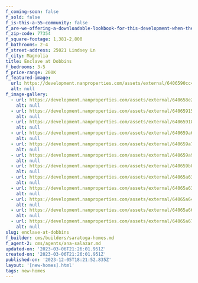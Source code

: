 ```yaml
---
f_coming-soon: false
f_sold: false
f_is-this-a-55-community: false
f_are-we-offering-a-downloadable-lookbook-for-this-development-when-they-submit-their-contact-info: false
f_zip-code: 77354
f_square-footage: 1,381-2,800
f_bathrooms: 2-4
f_street-address: 25021 Lindsey Ln
f_city: Magnolia
title: Enclave at Dobbins
f_bedrooms: 3-5
f_price-range: 200K
f_featured-image:
  url: https://development.nanproperties.com/assets/external/6406590cc4a34e0b777c2fdd_2562120aster20trail-72201.jpg
  alt: null
f_image-gallery:
  - url: https://development.nanproperties.com/assets/external/640658e2bf356f47aa27e7e6_994120glenbrook20ln-1201.jpg
    alt: null
  - url: https://development.nanproperties.com/assets/external/640659153f1a242ba4289e33_995320tammy20ln-1201201.jpg
    alt: null
  - url: https://development.nanproperties.com/assets/external/64065918c4a34e38017c4785_995720tammy20ln-1201.jpg
    alt: null
  - url: https://development.nanproperties.com/assets/external/640659a67134116e2ff7fe56_995320tammy20ln-63201.jpg
    alt: null
  - url: https://development.nanproperties.com/assets/external/640659a7bb16ac377055f497_2562120aster20trail-69201.jpg
    alt: null
  - url: https://development.nanproperties.com/assets/external/640659a9b504511ac61fa615_995320tammy20ln-24201.jpg
    alt: null
  - url: https://development.nanproperties.com/assets/external/640659b0359caf4e7ded25e0_994120glenbrook20ln-45201201.jpg
    alt: null
  - url: https://development.nanproperties.com/assets/external/64065a6305913de548c0e8c3_995320tammy20ln-42201.jpg
    alt: null
  - url: https://development.nanproperties.com/assets/external/64065a6371341181e3f90500_2562120aster20trail-24201.jpg
    alt: null
  - url: https://development.nanproperties.com/assets/external/64065a647134113100f90619_995320tammy20ln-48201.jpg
    alt: null
  - url: https://development.nanproperties.com/assets/external/64065a66918cb9939cd02d3f_2562120aster20trail-30201.jpg
    alt: null
  - url: https://development.nanproperties.com/assets/external/64065a67252887883a29323f_995720tammy20ln-70201.jpg
    alt: null
slug: enclave-at-dobbins
f_builder: cms/builders/saratoga-homes.md
f_agent-2: cms/agents/ana-salazar.md
updated-on: '2023-03-06T21:26:01.951Z'
created-on: '2023-03-06T21:26:01.951Z'
published-on: '2023-12-05T18:21:52.835Z'
layout: '[new-homes].html'
tags: new-homes
---
```



